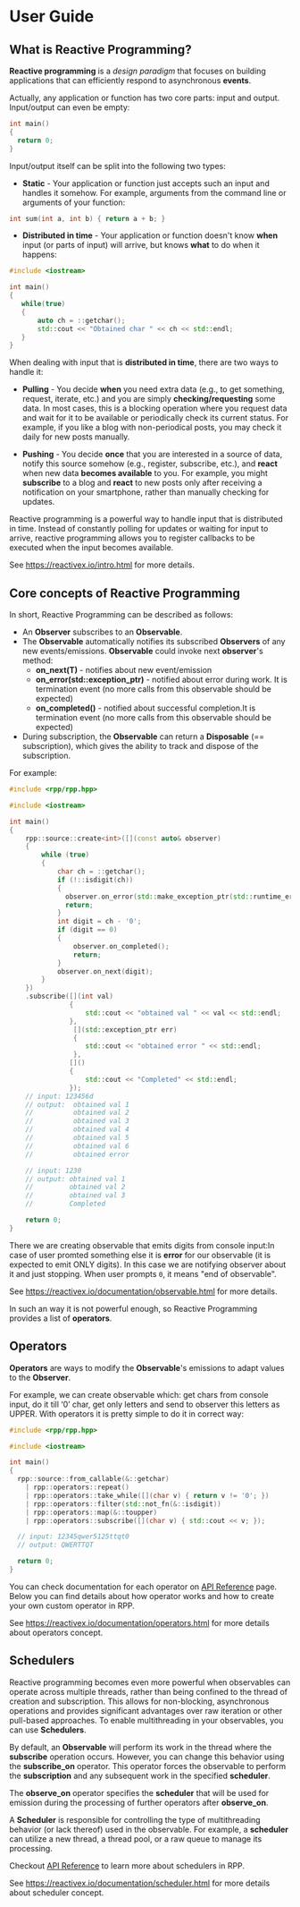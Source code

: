 # User Guide

## What is Reactive Programming?

**Reactive programming** is a *design paradigm* that focuses on building applications that can efficiently respond to asynchronous **events**.

Actually, any application or function has two core parts: input and output. Input/output can even be empty:

```cpp
int main()
{
  return 0;
}
```

Input/output itself can be split into the following two types:

- **Static** - Your application or function just accepts such an input and handles it somehow. For example, arguments from the command line or arguments of your function:
```cpp
int sum(int a, int b) { return a + b; }
```
- **Distributed in time** - Your application or function doesn't know **when** input (or parts of input) will arrive, but knows **what** to do when it happens:
```cpp
#include <iostream>

int main()
{
   while(true)
   {
       auto ch = ::getchar();
       std::cout << "Obtained char " << ch << std::endl;
   }
}
```

When dealing with input that is **distributed in time**, there are two ways to handle it:

- **Pulling** - You decide **when** you need extra data (e.g., to get something, request, iterate, etc.) and you are simply **checking/requesting** some data. In most cases, this is a blocking operation where you request data and wait for it to be available or periodically check its current status. For example, if you like a blog with non-periodical posts, you may check it daily for new posts manually.

- **Pushing** - You decide **once** that you are interested in a source of data, notify this source somehow (e.g., register, subscribe, etc.), and **react** when new data **becomes available** to you. For example, you might **subscribe** to a blog and **react** to new posts only after receiving a notification on your smartphone, rather than manually checking for updates.

Reactive programming is a powerful way to handle input that is distributed in time. Instead of constantly polling for updates or waiting for input to arrive, reactive programming allows you to register callbacks to be executed when the input becomes available.

See https://reactivex.io/intro.html for more details.

## Core concepts of Reactive Programming

In short, Reactive Programming can be described as follows:
- An **Observer** subscribes to an **Observable**.
- The **Observable** automatically notifies its subscribed **Observers** of any new events/emissions. **Observable** could invoke next **observer**'s method:
  - **on_next(T)** - notifies about new event/emission
  - **on_error(std::exception_ptr)** - notified about error during work. It is termination event (no more calls from this observable should be expected)
  - **on_completed()**  - notified about successful completion.It is termination event (no more calls from this observable should be expected)
- During subscription, the **Observable** can return a **Disposable** (== subscription), which gives the ability to track and dispose of the subscription.

For example:

```cpp
#include <rpp/rpp.hpp>

#include <iostream>

int main()
{
    rpp::source::create<int>([](const auto& observer)
    {
        while (true)
        {
            char ch = ::getchar();
            if (!::isdigit(ch)) 
            {
              observer.on_error(std::make_exception_ptr(std::runtime_error{"Invalid symbol"}));
              return;
            }
            int digit = ch - '0';
            if (digit == 0)
            {
                observer.on_completed();
                return;
            }
            observer.on_next(digit);
        }
    })
    .subscribe([](int val)
               {
                   std::cout << "obtained val " << val << std::endl;
               },
                [](std::exception_ptr err)
                {
                   std::cout << "obtained error " << std::endl;
                },
               []()
               {
                   std::cout << "Completed" << std::endl;
               });
    // input: 123456d
    // output:  obtained val 1
    //          obtained val 2
    //          obtained val 3
    //          obtained val 4
    //          obtained val 5
    //          obtained val 6
    //          obtained error

    // input: 1230
    // output: obtained val 1
    //         obtained val 2
    //         obtained val 3
    //         Completed

    return 0;
}
```

There we are creating observable that emits digits from console input:In case of user promted something else it is **error** for our observable (it is expected to emit ONLY digits). In this case we are notifying observer about it and just stopping. When user prompts `0`, it means "end of observable".

See https://reactivex.io/documentation/observable.html for more details.

In such an way it is not powerful enough, so Reactive Programming provides a list of **operators**.

## Operators

**Operators** are ways to modify the **Observable**'s emissions to adapt values to the **Observer**.

For example, we can create observable which: get chars from console input, do it till ‘0’ char, get only letters and send to observer this letters as UPPER. With operators it is pretty simple to do it in correct way:

```cpp
#include <rpp/rpp.hpp>

#include <iostream>

int main()
{
  rpp::source::from_callable(&::getchar)
    | rpp::operators::repeat()
    | rpp::operators::take_while([](char v) { return v != '0'; })
    | rpp::operators::filter(std::not_fn(&::isdigit))
    | rpp::operators::map(&::toupper)
    | rpp::operators::subscribe([](char v) { std::cout << v; });

  // input: 12345qwer5125ttqt0
  // output: QWERTTQT

  return 0;
}
```

You can check documentation for each operator on [API Reference](https://victimsnino.github.io/ReactivePlusPlus/v2/docs/html/group__rpp.html) page. Below you can find details about how operator works and how to create your own custom operator in RPP.

See https://reactivex.io/documentation/operators.html for more details about operators concept.

## Schedulers

Reactive programming becomes even more powerful when observables can operate across multiple threads, rather than being confined to the thread of creation and subscription. This allows for non-blocking, asynchronous operations and provides significant advantages over raw iteration or other pull-based approaches. To enable multithreading in your observables, you can use **Schedulers**.

By default, an **Observable** will perform its work in the thread where the **subscribe** operation occurs. However, you can change this behavior using the **subscribe_on** operator. This operator forces the observable to perform the **subscription** and any subsequent work in the specified **scheduler**.

The **observe_on** operator specifies the **scheduler** that will be used for emission during the processing of further operators after **observe_on**.

A **Scheduler** is responsible for controlling the type of multithreading behavior (or lack thereof) used in the observable. For example, a **scheduler** can utilize a new thread, a thread pool, or a raw queue to manage its processing.


Checkout [API Reference](https://victimsnino.github.io/ReactivePlusPlus/v2/docs/html/group__rpp.html) to learn more about schedulers in RPP.

See https://reactivex.io/documentation/scheduler.html for more details about scheduler concept.

